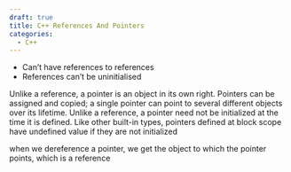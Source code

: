 ```yaml
---
draft: true
title: C++ References And Pointers
categories:
  - C++
---
```

- Can’t have references to references
- References can’t be uninitialised

Unlike a reference, a pointer is an object in its own right. Pointers can be assigned and copied; a single pointer can point to several different objects over its lifetime. Unlike a reference, a pointer need not be initialized at the time it is defined. Like other built-in types, pointers defined at block scope have undefined value if they are not initialized

when we dereference a pointer, we get the object to which the pointer points, which is a reference
